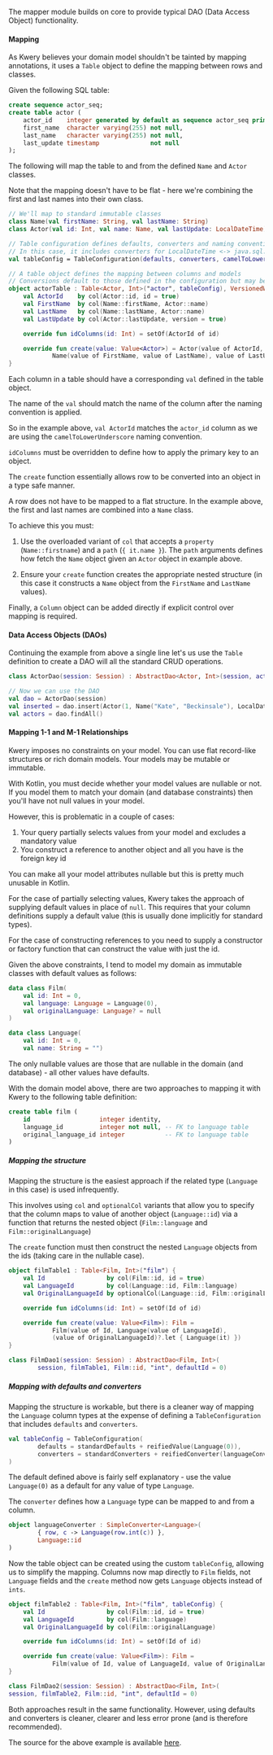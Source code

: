 The mapper module builds on core to provide typical DAO (Data Access Object) functionality.

#### Mapping 

As Kwery believes your domain model shouldn't be tainted by mapping annotations,
it uses a `Table` object to define the mapping between rows and classes.

Given the following SQL table:
 
```SQL
create sequence actor_seq;
create table actor (
    actor_id    integer generated by default as sequence actor_seq primary key,
    first_name  character varying(255) not null,
    last_name   character varying(255) not null,
    last_update timestamp              not null
);
```

The following will map the table to and from the defined `Name` and `Actor` classes.

Note that the mapping doesn't have to be flat - here we're combining the first and
last names into their own class.

```kotlin
// We'll map to standard immutable classes
class Name(val firstName: String, val lastName: String)
class Actor(val id: Int, val name: Name, val lastUpdate: LocalDateTime)

// Table configuration defines defaults, converters and naming conventions
// In this case, it includes converters for LocalDateTime <-> java.sql.Timestamp
val tableConfig = TableConfiguration(defaults, converters, camelToLowerUnderscore)

// A table object defines the mapping between columns and models
// Conversions default to those defined in the configuration but may be overridden
object actorTable : Table<Actor, Int>("actor", tableConfig), VersionedWithTimestamp {
    val ActorId    by col(Actor::id, id = true)
    val FirstName  by col(Name::firstName, Actor::name)
    val LastName   by col(Name::lastName, Actor::name)
    val LastUpdate by col(Actor::lastUpdate, version = true)

    override fun idColumns(id: Int) = setOf(ActorId of id)

    override fun create(value: Value<Actor>) = Actor(value of ActorId,
            Name(value of FirstName, value of LastName), value of LastUpdate)
}
```

Each column in a table should have a corresponding `val` defined in the table object.

The name of the `val` should match the name of the column after the naming convention
is applied.

So in the example above, `val ActorId` matches the `actor_id` column as we are
using the `camelToLowerUnderscore` naming convention.

`idColumns` must be overridden to define how to apply the primary key to an object.

The `create` function essentially allows row to be converted into an object
in a type safe manner.

A row does not have to be mapped to a flat structure. In the example above,
the first and last names are combined into a `Name` class.

To achieve this you must:

1. Use the overloaded variant of `col` that accepts a `property` (`Name::firstname`) and
 a `path` (`{ it.name }`). The `path` arguments defines how fetch the `Name` object
 given an `Actor` object in example above.

2. Ensure your `create` function creates the appropriate nested structure (in this
 case it constructs a `Name` object from the `FirstName` and `LastName` values).

Finally, a `Column` object can be added directly if explicit control over mapping
is required.

#### Data Access Objects (DAOs)

Continuing the example from above a single line let's us use the `Table` definition to
create a DAO will all the standard CRUD operations.

```kotlin
class ActorDao(session: Session) : AbstractDao<Actor, Int>(session, actorTable, Actor::id)

// Now we can use the DAO
val dao = ActorDao(session)
val inserted = dao.insert(Actor(1, Name("Kate", "Beckinsale"), LocalDateTime.now())
val actors = dao.findAll()
```

#### Mapping 1-1 and M-1 Relationships

Kwery imposes no constraints on your model. You can use flat record-like structures
or rich domain models. Your models may be mutable or immutable.

With Kotlin, you must decide whether your model values are nullable or not. If you model
them to match your domain (and database constraints) then you'll have not null
values in your model.

However, this is problematic in a couple of cases:

1. Your query partially selects values from your model and excludes a mandatory value
2. You construct a reference to another object and all you have is the foreign key id

You can make all your model attributes nullable but this is pretty much unusable in
Kotlin.

For the case of partially selecting values, Kwery takes the approach of supplying
default values in place of `null`. This requires that your column definitions supply
a default value (this is usually done implicitly for standard types).

For the case of constructing references to you need to supply a constructor or
factory function that can construct the value with just the id.

Given the above constraints, I tend to model my domain as immutable classes
with default values as follows:

```kotlin
data class Film(
    val id: Int = 0,
    val language: Language = Language(0),
    val originalLanguage: Language? = null
)

data class Language(
    val id: Int = 0,
    val name: String = "")
```

The only nullable values are those that are nullable in the domain (and database) -
all other values have defaults.

With the domain model above, there are two approaches to mapping it with Kwery to the
following table definition:

```SQL
create table film (
    id                   integer identity,
    language_id          integer not null, -- FK to language table
    original_language_id integer           -- FK to language table
)
```

##### Mapping the structure

Mapping the structure is the easiest approach if the related type (`Language` in this case) is used
infrequently.

This involves using `col` and `optionalCol` variants that allow you to specify that
the column maps to value of another object (`Language::id`) via a function that
returns the nested object (`Film::language` and `Film::originalLanguage`)

The `create` function must then construct the nested `Language` objects from
the ids (taking care in the nullable case).

```kotlin
object filmTable1 : Table<Film, Int>("film") {
    val Id                 by col(Film::id, id = true)
    val LanguageId         by col(Language::id, Film::language)
    val OriginalLanguageId by optionalCol(Language::id, Film::originalLanguage)

    override fun idColumns(id: Int) = setOf(Id of id)

    override fun create(value: Value<Film>): Film =
            Film(value of Id, Language(value of LanguageId),
            (value of OriginalLanguageId)?.let { Language(it) })
}

class FilmDao1(session: Session) : AbstractDao<Film, Int>(
        session, filmTable1, Film::id, "int", defaultId = 0)
```

##### Mapping with defaults and converters

Mapping the structure is workable, but there is a cleaner way of mapping the `Language`
column types at the expense of defining a `TableConfiguration` that includes `defaults` and `converters`.

```kotlin
val tableConfig = TableConfiguration(
        defaults = standardDefaults + reifiedValue(Language(0)),
        converters = standardConverters + reifiedConverter(languageConverter)
)
```

The default defined above is fairly self explanatory - use the value `Language(0)`
as a default for any value of type `Language`.

The `converter` defines how a `Language` type can be mapped to and from a column.

```kotlin
object languageConverter : SimpleConverter<Language>(
        { row, c -> Language(row.int(c)) },
        Language::id
)
```

Now the table object can be created using the custom `tableConfig`, allowing
us to simplify the mapping. Columns now map directly to `Film` fields, not 
`Language` fields and the `create` method now gets `Language` objects instead
of `ints`.
 
```kotlin
object filmTable2 : Table<Film, Int>("film", tableConfig) {
    val Id                 by col(Film::id, id = true)
    val LanguageId         by col(Film::language)
    val OriginalLanguageId by col(Film::originalLanguage)

    override fun idColumns(id: Int) = setOf(Id of id)

    override fun create(value: Value<Film>): Film =
            Film(value of Id, value of LanguageId, value of OriginalLanguageId)
}

class FilmDao2(session: Session) : AbstractDao<Film, Int>(
session, filmTable2, Film::id, "int", defaultId = 0)
```

Both approaches result in the same functionality. However, using defaults and converters
is cleaner, clearer and less error prone (and is therefore recommended).

The source for the above example is available [here](src/test/kotlin/com/github/andrewoma/kwery/mappertest/readme/Readme.kt).